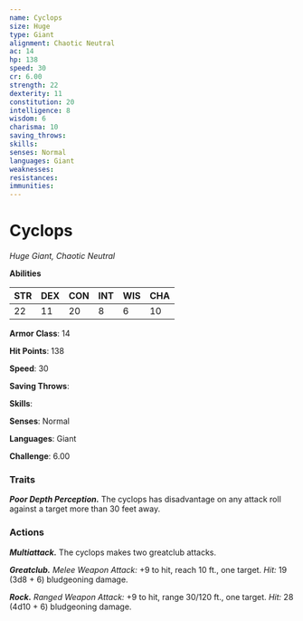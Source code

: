 ```yaml
---
name: Cyclops
size: Huge
type: Giant
alignment: Chaotic Neutral
ac: 14
hp: 138
speed: 30
cr: 6.00
strength: 22
dexterity: 11
constitution: 20
intelligence: 8
wisdom: 6
charisma: 10
saving_throws: 
skills: 
senses: Normal
languages: Giant
weaknesses:
resistances:
immunities:
---
```


# Cyclops

*Huge Giant, Chaotic Neutral*

**Abilities**

| STR | DEX | CON | INT | WIS | CHA |
| --- | --- | --- | --- | --- | --- |
| 22 | 11 | 20 | 8 | 6 | 10 |

**Armor Class**: 14

**Hit Points**: 138

**Speed**: 30

**Saving Throws**: 

**Skills**: 

**Senses**: Normal

**Languages**: Giant

**Challenge**: 6.00


### Traits
***Poor Depth Perception.*** The cyclops has disadvantage on any attack roll against a target more than 30 feet away.

### Actions
***Multiattack.*** The cyclops makes two greatclub attacks.

***Greatclub.*** *Melee Weapon Attack:* +9 to hit, reach 10 ft., one target. *Hit:* 19 (3d8 + 6) bludgeoning damage.

***Rock.*** *Ranged Weapon Attack:* +9 to hit, range 30/120 ft., one target. *Hit:* 28 (4d10 + 6) bludgeoning damage.
